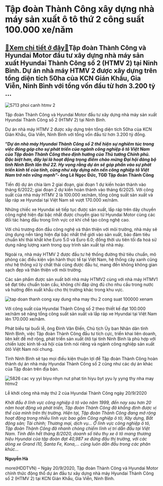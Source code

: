 Tập đoàn Thành Công xây dựng nhà máy sản xuất ô tô thứ 2 công suất 100.000 xe/năm
=================================================================================

[:gift:Xem chi tiết ở đây:gift:](https://hddtvn.com/tap-doan-thanh-cong-xay-dung-nha-may-san-xuat-o-to-thu-2-cong-suat-100-000-xe-nam/)Tập đoàn Thành Công và Hyundai Motor đầu tư xây dựng nhà máy sản xuất Hyundai Thành Công số 2 (HTMV 2) tại Ninh Bình. Dự án nhà máy HTMV 2 được xây dựng trên tổng diện tích 50ha của KCN Gián Khẩu, Gia Viễn, Ninh Bình với tổng vốn đầu từ hơn 3.200 tỷ …
-----------------------------------------------------------------------------------------------------------------------------------------------------------------------------------------------------------------------------------------------------------





![5713 phoi canh htmv 2](https://hddtvn.com/wp-content/uploads/2021/01/5713_Phoi_canh_HTMV_2.jpg "undefined")



 Tập đoàn Thành Công và Hyundai Motor đầu tư xây dựng nhà máy sản xuất Hyundai Thành Công số 2 (HTMV 2) tại Ninh Bình.






Dự án nhà máy HTMV 2 được xây dựng trên tổng diện tích 50ha của KCN Gián Khẩu, Gia Viễn, Ninh Bình với tổng vốn đầu từ hơn 3.200 tỷ đồng.





**“*Dự án nhà máy Hyundai Thành Công số 2 thể hiện sự nghiêm túc trong việc đóng góp cho sự phát triền của ngành công nghiệp ô tô Việt Nam của Tập đoàn Thành Công theo định hướng của Thủ tướng Chính phủ. Đặc biệt hơn, đây lại là hoạt động trọng điểm chào mừng Đại hội đảng bộ tỉnh Ninh Bình lần thứ 22. Hy vọng rằng dự án sẽ góp phần vào sự phát triển kinh tế của tỉnh, cũng như xây dựng nên nền công nghiệp tô Việt Nam trở nên vững mạnh”-* ông Lê Ngọc Đức, TGĐ Tập đoàn Thành Công**



Tiến độ dự án chia làm 2 giai đoạn, giai đoạn 1 dự kiến hoàn thành vào tháng 6/2022; giai đoạn 2 dự kiến hoàn thành vào tháng 6/2025. Với công suất của nhà máy HTMV 2 là 100.000 xe/năm, tổng công suất sản xuất và lắp ráp xe Hyundai tại Việt Nam sẽ vượt 170.000 xe/năm.


Những chiếc xe Hyundai sẽ tiếp tục được sản xuất, lắp ráp trên dây chuyền công nghệ hiện đại bậc nhất được chuyển giao từ Hyundai Motor cùng các đối tác hàng đầu trong lĩnh vực cơ khí chế tạo công nghệ cao.


Với chủ trương đón đầu công nghệ và thân thiện với môi trường, nhà máy sẽ ứng dụng nền tảng hiện đại bậc nhất thế giới vào sản xuất, bảo đảm tiêu chuẩn khí thải khắt khe Euro 5.0 và Euro 6.0; đồng thời ưu tiên tối đa hoá sử dụng năng lượng xanh trong quy trình sản xuất tại nhà máy.


Ngoài ra, nhà máy HTMV 2 được đầu tư hệ thống đường thử tiêu chuẩn, mô phỏng các điều kiện vận hành thực tế tại Việt Nam, hệ thống cây xanh cũng như hệ thống xử lý chất thải cũng được đầu tư, mang đến không không gian sạch đẹp và thân thiện với môi trường.


Các sản phẩm được sản xuất bởi nhà máy HTMV2 cùng với nhà máy HTMV1 sẽ đạt tiêu chuẩn toàn cầu, không chỉ đáp ứng đủ cho nhu cầu trong nước và hướng đến xuất khẩu cho thị trường khác trong khu vực.





![tap doan thanh cong xay dung nha may thu 2 cong suat 100000 xenam](https://hddtvn.com/wp-content/uploads/2021/01/0117_TRH_0325.jpg "Tập đoàn Thành Công xây dựng nhà máy thứ 2 công suất 100 000 xe năm")


Với công suất của Hyundai Thành Công số 2 theo thiết kế đạt 100.000 xe/năm sẽ nâng tổng công suất sản xuất và lắp ráp xe Hyundai tại Việt Nam lên 170.000 xe/năm.



Phát biểu tại buổi lễ, ông Đinh Văn Điến, Chủ tịch Ủy ban Nhân dân tỉnh Ninh Bình, việc Tập đoàn Thành Công đầu tư tích cực, triển khai liên doanh, liên kết để mở rộng, phát triển sản xuất ôtô tại tỉnh Ninh Bình là phù hợp với chiến lược kinh tế-xã hội của tỉnh nói riêng và ngành công nghiệp sản xuất ôtô Việt Nam nói chung.


Tỉnh Ninh Bình sẽ tạo mọi điều kiện thuận lợi để Tập đoàn Thành Công hoàn thành dự án nhà máy Hyundai Thành Công số 2 cũng như các dự án khác của Tập đoàn trên địa bàn.





![5826 cac vy yyi biyu nhyn nut phat tin hiyu byt yyu ly yyng thy nha may htmv2](https://hddtvn.com/wp-content/uploads/2021/01/5826_Cac_vY_YYi_biYu_nhYn_nut_phat_tin_hiYu_bYt_YYu_lY_YYng_thY_nha_may_HTMV2.jpg "undefined")



Lễ khởi công nhà máy thứ 2 của Hyundai Thành Công ngày 20/9/2020









*Khởi đầu ở lĩnh vực công nghiệp ô tô vào năm 1999, đến nay sau hơn 20 năm hoạt động và phát triển, Tập đoàn Thành Công đã khẳng định được vị thế của mình trên thị trường. Hiện tại, Tập đoàn Thành Công đang mở rộng hoạt động trong nhiều lĩnh vực bao gồm Công nghiệp ô tô; Xây dựng, Bất động sản; Tài chính; Thương mại, dịch vụ… Ở lĩnh vực công nghiệp ô tô, Tập đoàn Thành Công đã nhanh chóng chiếm lĩnh vị trí dẫn đầu tại Việt Nam. Tính đến hết tháng 8/2020, doanh số tiêu thụ xe ô tô mang thương hiệu Hyundai của tập đoàn đạt 40,987 xe đứng đầu thị trường, với các dòng xe Grand i10, Santa Fe, Kona,… cũng luôn dẫn đầu trong các phân khúc…*




**Nguyễn Hà**



more(HDDTVN) – Ngày 20/9/2020, Tập đoàn Thành Công và Hyundai Motor chính thức động thổ dự án đầu tư xây dựng nhà máy Hyundai Thành Công số 2 (HTMV 2) tại KCN Gián Khẩu, Gia Viễn, Ninh Bình.

